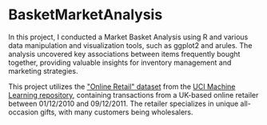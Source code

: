 # BasketMarketAnalysis
In this project, I conducted a Market Basket Analysis using R and various data manipulation and visualization tools, such as ggplot2 and arules. The analysis uncovered key associations between items frequently bought together, providing valuable insights for inventory management and marketing strategies. 

This project utilizes the ["Online Retail" dataset](https://www.google.com/url?q=https%3A%2F%2Farchive.ics.uci.edu%2Fdataset%2F352%2Fonline%2Bretail) from the [UCI Machine Learning repository](https://www.google.com/url?q=https%3A%2F%2Farchive.ics.uci.edu%2F), containing transactions from a UK-based online retailer between 01/12/2010 and 09/12/2011. The retailer specializes in unique all-occasion gifts, with many customers being wholesalers.








